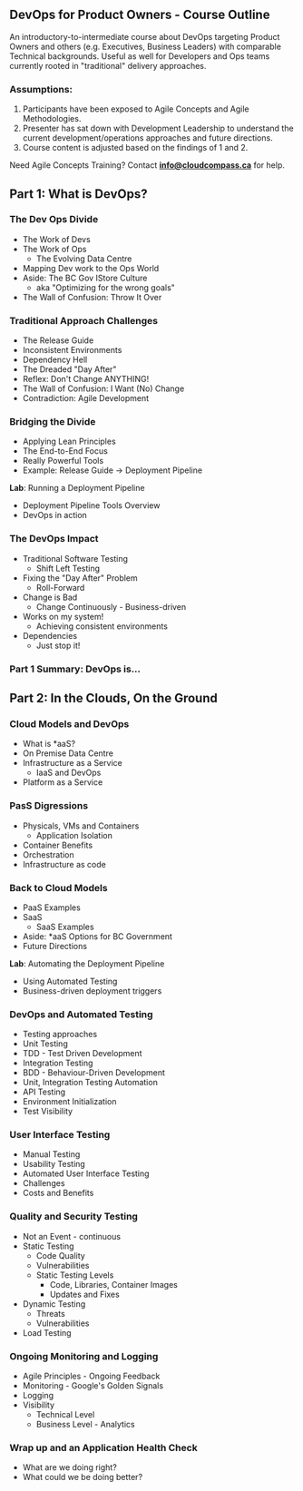 DevOps for Product Owners - Course Outline
-----------------

An introductory-to-intermediate course about DevOps targeting Product Owners and others (e.g. Executives, Business Leaders) with comparable Technical backgrounds. Useful as well for Developers and Ops teams currently rooted in "traditional" delivery approaches.

### Assumptions:

1. Participants have been exposed to Agile Concepts and Agile Methodologies.
2. Presenter has sat down with Development Leadership to understand the current development/operations approaches and future directions.
3. Course content is adjusted based on the findings of 1 and 2.

Need Agile Concepts Training?  Contact **info@cloudcompass.ca** for help.

## Part 1: What is DevOps?

### The Dev Ops Divide
* The Work of Devs
* The Work of Ops
  * The Evolving Data Centre
* Mapping Dev work to the Ops World
* Aside: The BC Gov IStore Culture
  * aka "Optimizing for the wrong goals"
* The Wall of Confusion: Throw It Over

### Traditional Approach Challenges
* The Release Guide
* Inconsistent Environments
* Dependency Hell
* The Dreaded "Day After"
* Reflex: Don't Change ANYTHING!
* The Wall of Confusion: I Want (No) Change
* Contradiction: Agile Development

###  Bridging the Divide
* Applying Lean Principles
* The End-to-End Focus
* Really Powerful Tools
* Example: Release Guide -> Deployment Pipeline

**Lab**: Running a Deployment Pipeline
* Deployment Pipeline Tools Overview
* DevOps in action

### The DevOps Impact
* Traditional Software Testing
  * Shift Left Testing
* Fixing the "Day After" Problem
  * Roll-Forward
* Change is Bad
  * Change Continuously - Business-driven
* Works on my system!
  * Achieving consistent environments
* Dependencies
  * Just stop it!

### Part 1 Summary: DevOps is...

## Part 2: In the Clouds, On the Ground

### Cloud Models and DevOps
* What is \*aaS?
* On Premise Data Centre
* Infrastructure as a Service
  * IaaS and DevOps
* Platform as a Service

### PasS Digressions
* Physicals, VMs and Containers
  * Application Isolation
* Container Benefits
* Orchestration
* Infrastructure as code

### Back to Cloud Models
* PaaS Examples
* SaaS
  * SaaS Examples
* Aside: \*aaS Options for BC Government
* Future Directions

**Lab**: Automating the Deployment Pipeline
* Using Automated Testing
* Business-driven deployment triggers

### DevOps and Automated Testing
* Testing approaches
* Unit Testing
 * TDD - Test Driven Development
* Integration Testing
 * BDD - Behaviour-Driven Development
* Unit, Integration Testing Automation
 * API Testing
 * Environment Initialization
* Test Visibility

### User Interface Testing
* Manual Testing
* Usability Testing
* Automated User Interface Testing
 * Challenges
 * Costs and Benefits

### Quality and Security Testing
* Not an Event - continuous
* Static Testing
  * Code Quality
  * Vulnerabilities
  * Static Testing Levels
    * Code, Libraries, Container Images
    * Updates and Fixes
* Dynamic Testing
  * Threats
  * Vulnerabilities
* Load Testing

### Ongoing Monitoring and Logging
* Agile Principles - Ongoing Feedback
* Monitoring - Google's Golden Signals
* Logging
* Visibility
  * Technical Level
  * Business Level - Analytics

### Wrap up and an Application Health Check
* What are we doing right?
* What could we be doing better?
